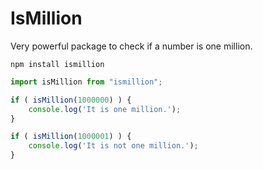 # IsMillion
Very powerful package to check if a number is one million.

```shell
npm install ismillion
```

```javascript
import isMillion from "ismillion";

if ( isMillion(1000000) ) {
	console.log('It is one million.');
}

if ( isMillion(1000001) ) {
	console.log('It is not one million.');
}
```